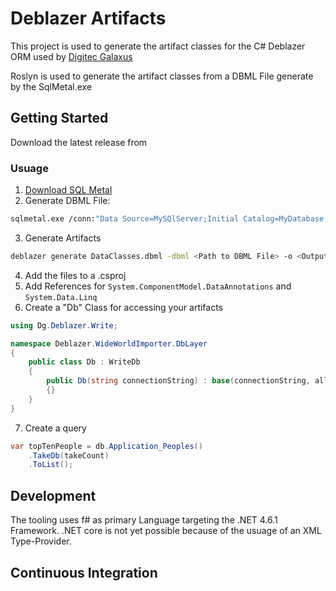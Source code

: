 # Deblazer Artifacts
This project is used to generate the artifact classes for the C# Deblazer ORM [<insert link to repo here>](https://gogole.ch) used by   [Digitec Galaxus](https://github.com/DigitecGalaxus)

Roslyn is used to generate the artifact classes from a DBML File generate by the SqlMetal.exe

## Getting Started
Download the latest release from [<insert latest release url here>](https://gogole.ch)

### Usuage
1. [Download SQL Metal](https://msdn.microsoft.com/en-us/library/bb386987(v=vs.110).aspx)
2. Generate DBML File:
```sh
sqlmetal.exe /conn:"Data Source=MySQlServer;Initial Catalog=MyDatabase;Integrated Security=True;" /timeout:0 /dbml:"DataClasses.dbml" /namespace:devinite.Meta.DbLayer /language:csharp /pluralize
```
3. Generate Artifacts
```sh
deblazer generate DataClasses.dbml -dbml <Path to DBML File> -o <OutputPath>
```

4. Add the files to a .csproj
5. Add References for `System.ComponentModel.DataAnnotations` and `System.Data.Linq`
6. Create a "Db" Class for accessing your artifacts
```cs
using Dg.Deblazer.Write;

namespace Deblazer.WideWorldImporter.DbLayer
{
    public class Db : WriteDb
    {
	    public Db(string connectionString) : base(connectionString, allowLoadingBinaryData: true)
	    {}
	}
}
```
7. Create a query
```cs
var topTenPeople = db.Application_Peoples()
    .TakeDb(takeCount)
    .ToList();
```

## Development
The tooling uses f# as primary Language targeting the .NET 4.6.1 Framework. .NET core is not yet possible because of the usuage of an XML Type-Provider.

## Continuous Integration

